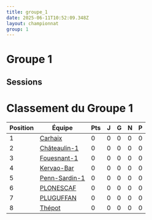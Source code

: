 ```yaml
---
title: groupe_1
date: 2025-06-11T10:52:09.348Z
layout: championnat
group: 1
---
```


# Groupe 1

## Sessions


# Classement du Groupe 1

| Position | Équipe | Pts | J | G | N | P  |
|----------|--------|-----|---|-----|-----|-----|
| 1 | [Carhaix](/teams/Carhaix) | 0 | 0 | 0 | 0 | 0 |
| 2 | [Châteaulin-1](/teams/Châteaulin-1) | 0 | 0 | 0 | 0 | 0 |
| 3 | [Fouesnant-1](/teams/Fouesnant-1) | 0 | 0 | 0 | 0 | 0 |
| 4 | [Kervao-Bar](/teams/Kervao-Bar) | 0 | 0 | 0 | 0 | 0 |
| 5 | [Penn-Sardin-1](/teams/Penn-Sardin-1) | 0 | 0 | 0 | 0 | 0 |
| 6 | [PLONESCAF](/teams/PLONESCAF) | 0 | 0 | 0 | 0 | 0 |
| 7 | [PLUGUFFAN](/teams/PLUGUFFAN) | 0 | 0 | 0 | 0 | 0 |
| 8 | [Thépot](/teams/Thépot) | 0 | 0 | 0 | 0 | 0 |